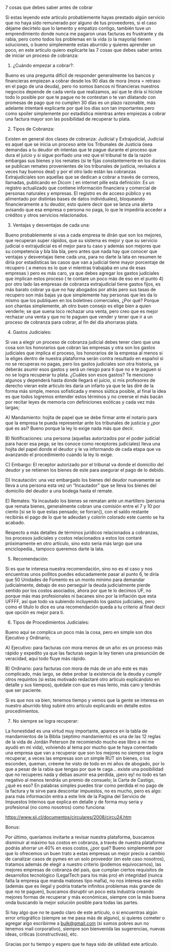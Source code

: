 7 cosas que debes saber antes de cobrar 


Si estas leyendo este articulo probablemente hayas prestado algún servicio que no haya sido remunerado por alguno de tus proveedores, si el caso déjame decírtelo que lo lamento y empatizo contigo, también tuve un emprendimiento donde nunca me pagaron unas facturas es frustrante y da rabia, pero como todos los problemas en la vida (o la mayoría) tienen soluciones,  o bueno simplemente estas aburrido y quieres aprender un poco,  en este articulo quiero explicarte las 7 cosas que debes saber antes de iniciar un proceso de cobranza: 

1.	¿Cuándo empezar a cobrar?: 

Bueno es una pregunta difícil de responder generalmente los bancos y financieras empiezan a cobrar desde los 90 días de mora (mora =  retraso en el pago de una deuda), pero no somos bancos ni financieras nuestros negocios depende de cada venta que realizamos, así que te diría si hiciste todo lo posible por que te pague no te contestan o te van dilatando con promesas de pago que no cumplen 30 días es un plazo razonable, más adelante intentaré explicarte por qué los días son tan importantes pero como spoiler simplemente por estadística mientras antes empiezas a cobrar una factura mayor son las posibilidad de recuperar tu plata.

2.	 Tipos de Cobranza: 

Existen en general dos clases de cobranza: Judicial y Extrajudicial, Judicial es aquel que se inicia un proceso ante los Tribunales de Justicia ósea demandas a tu deudor eh intentas que te pague durante el proceso que dura el juicio y si sigue porfiado una vez que el tribunal te da la razón embargas sus bienes y los remates (si te fijas constantemente en los diarios se publican remates provenientes de los tribunales de justicia, revísalos a veces hay buenos deal) y por el otro lado están las cobranzas Extrajudiciales son aquellas que se dedican a cobrar a través de correos, llamadas, publicando en Dicom ( en internet pille esta definición: Es un registro actualizado que contiene información financiera y comercial de personas naturales y empresas. El registro es de acceso público y es alimentado por distintas bases de datos individuales), bloqueando financieramente a tu deudor, esto quiere decir que se lanza una alerta avisando que esa empresa o persona no paga, lo que le impediría acceder a créditos y otros servicios relacionados. 

3.	Ventajas y desventajas de cada una: 

Bueno probablemente si vas a cada empresa te dirán que son los mejores, que recuperan super rápidos, que su sistema es mejor y que su servicio judicial o extrajudicial es el mejor para tu caso y además  son mejores que su competencia y bla bla bla, pero antes que nada hay que conocer que ventajas  y desventajas tiene cada una, para no darte la lata en resumen te diría por estadísticas las casos que van a judicial tiene mayor porcentaje de recupero ( a menos es lo que vi mientras trabajaba en una de esas empresas ) pero es más caro, ya que debes agregar los gastos judiciales que implican estos proceso ( te contare un poco más de eso en el punto 4) por otro lado las empresas de cobranza extrajudicial tiene gastos fijos, es más barato cobrar ya que no hay abogados por atrás pero sus tasas de recupero son más bajas ya que simplemente hay personas que les da lo mismo que los publiquen en los boletines comerciales, ¿Por qué? Porque son chantas simplemente, ah otro buen consejo es elige bien a quien venderle; se que suena loco rechazar una venta, pero creo que es mejor rechazar una venta y que no te paguen que vender y tener que ir a un proceso de cobranza para cobrar, al fin del día ahorraras plata. 

4.	Gastos Judiciales: 

Si vas a elegir un proceso de cobranza judicial debes tener claro que una cosa son los honorarios que cobran las empresas y otra son los gastos judiciales que implica el proceso, los honorarios de la empresa al menos si la eliges dentro de nuestra plataforma serán contra resultado en español si no se recuperas no pagas, pero los gastos judiciales son otra historia, ya deberás asumir esos gastos y será un riesgo para ti que no e te paguen si no se logra recuperar tu plata.   ¿Cuáles son esos gastos? Te menciono algunos y dependerá hasta donde llegará el juicio, si mis profesores de derecho vieran este articulo les daría un infarto ya que te las diré de la forma más simple, menos sofisticada y menos siútica posible, al final la idea es que todos logremos entender estos términos y no creerse el más bacán por recitar leyes de memoria con definiciones exóticas y cada vez más largas; 

A)	Mandamiento: hojita de papel que se debe firmar ante el notario para que la empresa te pueda representar ante los tribunales de justicia y ¿por qué es así?  Bueno porque la ley lo exige nada más que decir.

B)	Notificaciones: una persona (aquellas autorizados por el poder judicial para hacer esa pega; se les conoce como receptores judiciales) lleva una hojita del papel donde el deudor y le va informando de cada etapa que va avanzando el procedimiento cuando la ley lo exige. 

C)	Embargo: El receptor autorizado por el tribunal va donde el domicilio del deudor y se retienen los bienes de este para asegurar el pago de lo debido.  

D)	Incautación: una vez embargado los bienes del deudor nuevamente se lleva a una persona esta vez un “Incautador” que se lleva los bienes del domicilio del deudor a una bodega hasta el remate. 

E)	Remates: Ya incautado los bienes se rematan ante un martillero (persona que remata bienes, generalmente cobran una comisión entre el 7 y 10 por ciento [si se lo que estas pensado; se forran]), con el saldo restante recibirás el pago de lo que te adeudan y colorín colorado este cuento se ha acabado. 

Respecto a más detalles de términos jurídicos relacionados a cobranzas, los procesos judiciales y costos relacionados a estos los contaré próximamente en otro artículo, sino esto sería más largo que una enciclopedia., tampoco queremos darte la lata. 




5.	Recomendación: 

Si es que te interesa nuestra recomendación, sino no es el caso y nos encuentras unos pollitos puedes educadamente pasar al punto 6, te diría que 50 Unidades de Fomento es un monto mínimo para demandar judicialmente, debajo de eso perseguir la deuda judicialmente pierde sentido por los costos asociados, ahora por que te lo decimos UF, no porque más mas profesionales ni bacanes sino por la inflación que esta UFFFF,  así que todo va subiendo incluyendo los gastos judiciales, pero como el titulo lo dice es una recomendación queda a tu criterio al final decir que opción es mejor para ti. 

6.	Tipos de Procedimientos Judiciales: 

Bueno aquí se complica un poco más la cosa, pero en simple son dos Ejecutivo y Ordinario; 

A)	Ejecutivo: para facturas con mora menos de un año: es un proceso más rápido y expedito ya que las facturas según la ley tienen una presunción de veracidad, aquí todo fluye más rápido. 

B)	Ordinario: para facturas con mora de más de un año este es más complicado, más largo, se debe probar la existencia de la deuda y cumplir otros requintos (si estas motivado redactaré otro articulo explicándolo en detalle y sus tiempos), quédate con que es mas lento, más caro y tendrás que ser paciente. 

Si es que nos va bien, tenemos tiempo y vemos que la gente se interesa en nuestro aburrido blog subiré otro articulo explicando en detalle estos procedimientos.  

7.	No siempre se logra recuperar: 

La honestidad es una virtud muy importante, aparece en la tabla de mandamientos de la Biblia (séptimo mandamiento) es una de las 12 reglas de la vida de Jordán Peterson (te recomiendo mucho ese libro a mí me ayudó en mi vida),  volviendo al tema por mucho que te haya comentado  una empresa que van a recuperar que son los mejores no siempre se logra recuperar, a veces las empresas son un simple RUT sin bienes, o los esconden, queman, créeme he visto de todo en mi años de abogado, por lo que a pesar de la rabia que tengas por que te caga… existe una posibilidad que no recuperes  nada  y debas asumir esa perdida, ¡pero ey! no todo es tan negativo al menos tendrás un premio de consuelo; la Carta de Castigo, ¿qué es eso?  En palabras simples puedes tirar como perdida el no pago de la factura y te sirve para descontar impuestos, no es mucho, pero es algo: para más información entra a este link de la Pagina del Servicio de Impuestos Internos que explica en detalle y de forma muy seria y profesional (no como nosotros) como funciona: 

https://www.sii.cl/documentos/circulares/2008/circu24.htm 

Bonus:  

Por último, queríamos invitarte a revisar nuestra plataforma, buscamos disminuir al máximo tus costos en cobranza, a través de nuestra plataforma podrás ahorrar un 40% en esos costos, ¿por qué? Bueno simplemente por que lo ofrecemos un buen trato a estas empresas un mejor precio a cambio de canalizar casos de pymes en un solo proveedor (en este caso nosotros), tratamos además de elegir a nuestro criterio (podemos equivocarnos), las mejores empresas de cobranza del país, que cumplan ciertos requisitos de desarrollos tecnológico (LegalTech para los más pro) eh integridad (nunca falta la empresa que manda matones tipo mafia), no nos interesa ese estilo (además que es ilegal y podría tratarte infinitos problemas más grande de que no te paguen), buscamos disruptir un poco esta industria creando mejores formas de recuperar y más económicas, siempre con la más buena onda buscando la mejor solución posible para todas las partes. 

Si hay algo que no te quedo claro de este artículo, o si encuentras algún error ortográfico (siempre se me pasa más de alguno), si quieres cometer o agregar algo escribirme a bulk@gmail.com (si somos pobres aun no tenemos mail corporativo), siempre son bienvenida las sugerencias, nuevas ideas, criticas (constructivas), etc. 

Gracias por tu tiempo y espero que te haya sido de utilidad este artículo. 
